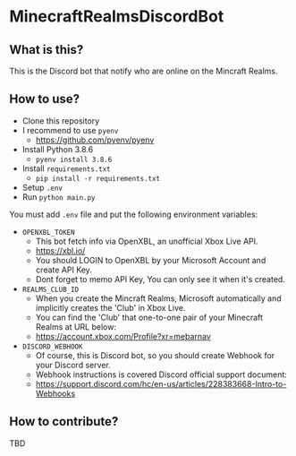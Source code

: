 # MinecraftRealmsDiscordBot

## What is this?

This is the Discord bot that notify who are online on the Mincraft Realms.

## How to use?

- Clone this repository
- I recommend to use `pyenv`
  - https://github.com/pyenv/pyenv
- Install Python 3.8.6
  - `pyenv install 3.8.6`
- Install `requirements.txt`
  - `pip install -r requirements.txt`
- Setup `.env`
- Run `python main.py`

You must add `.env` file and put the following environment variables:

- `OPENXBL_TOKEN`
  - This bot fetch info via OpenXBL, an unofficial Xbox Live API.
  - https://xbl.io/
  - You should LOGIN to OpenXBL by your Microsoft Account and create API Key.
  - Dont forget to memo API Key, You can only see it when it's created.
- `REALMS_CLUB_ID`
  - When you create the Mincraft Realms, Microsoft automatically and implicitly creates the 'Club' in Xbox Live.
  - You can find the 'Club' that one-to-one pair of your Minecraft Realms at URL below:
  - https://account.xbox.com/Profile?xr=mebarnav
- `DISCORD_WEBHOOK`
  - Of course, this is Discord bot, so you should create Webhook for your Discord server.
  - Webhook instructions is covered Discord official support document:
  - https://support.discord.com/hc/en-us/articles/228383668-Intro-to-Webhooks

## How to contribute?

TBD
